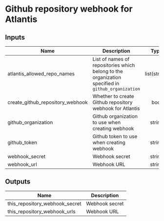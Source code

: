 # Github repository webhook for Atlantis

<!-- BEGINNING OF PRE-COMMIT-TERRAFORM DOCS HOOK -->
## Inputs

| Name | Description | Type | Default | Required |
|------|-------------|:----:|:-----:|:-----:|
| atlantis\_allowed\_repo\_names | List of names of repositories which belong to the organization specified in `github_organization` | list(string) | n/a | yes |
| create\_github\_repository\_webhook | Whether to create Github repository webhook for Atlantis | bool | `"true"` | no |
| github\_organization | Github organization to use when creating webhook | string | `""` | no |
| github\_token | Github token to use when creating webhook | string | `""` | no |
| webhook\_secret | Webhook secret | string | `""` | no |
| webhook\_url | Webhook URL | string | `""` | no |

## Outputs

| Name | Description |
|------|-------------|
| this\_repository\_webhook\_secret | Webhook secret |
| this\_repository\_webhook\_urls | Webhook URL |

<!-- END OF PRE-COMMIT-TERRAFORM DOCS HOOK -->

